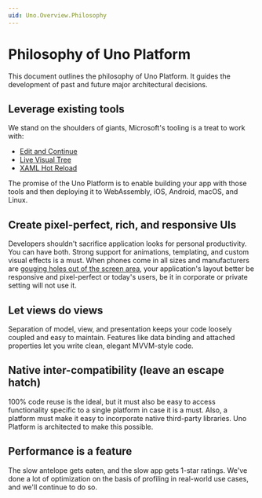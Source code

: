 ```yaml
---
uid: Uno.Overview.Philosophy
---
```


# Philosophy of Uno Platform

This document outlines the philosophy of Uno Platform. It guides the development of past and future major architectural decisions.

## Leverage existing tools

We stand on the shoulders of giants, Microsoft's tooling is a treat to work with:

- [Edit and Continue](https://learn.microsoft.com/visualstudio/debugger/edit-and-continue)
- [Live Visual Tree](https://learn.microsoft.com/visualstudio/debugger/inspect-xaml-properties-while-debugging)
- [XAML Hot Reload](https://learn.microsoft.com/visualstudio/debugger/xaml-hot-reload?view=vs-2019)

The promise of the Uno Platform is to enable building your app with those tools and then deploying it to WebAssembly, iOS, Android, macOS, and Linux.

## Create pixel-perfect, rich, and responsive UIs

Developers shouldn't sacrifice application looks for personal productivity. You can have both. Strong support for animations, templating, and custom visual effects is a must. When phones come in all sizes and manufacturers are [gouging holes out of the screen area](https://www.cnet.com/pictures/phones-with-notches/), your application's layout better be responsive and pixel-perfect or today's users, be it in corporate or private setting will not use it.

## Let views do views

Separation of model, view, and presentation keeps your code loosely coupled and easy to maintain. Features like data binding and attached properties let you write clean, elegant MVVM-style code.

## Native inter-compatibility (leave an escape hatch)

100% code reuse is the ideal, but it must also be easy to access functionality specific to a single platform in case it is a must. Also, a platform must make it easy to incorporate native third-party libraries. Uno Platform is architected to make this possible.

## Performance is a feature

The slow antelope gets eaten, and the slow app gets 1-star ratings. We've done a lot of optimization on the basis of profiling in real-world use cases, and we'll continue to do so.
